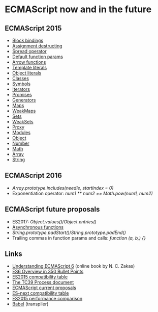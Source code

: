 # ECMAScript now and in the future


## ECMAScript 2015
* [Block bindings](./slides/01-block-bindings.md)
* [Assignment destructing](./slides/02-assignment-destructing.md)
* [Spread operator](./slides/03-spread-operator.md)
* [Default function params](./slides/04-default-function-params.md)
* [Arrow functions](./slides/05-arrow-functions.md)
* [Template literals](./slides/06-template-literals.md)
* [Object literals](./slides/07-object-literals.md)
* [Classes](./slides/09-classes.md)
* [Symbols](./slides/10-Symbol.md)
* [Iterators](./slides/11-Iterators.md)
* [Promises](./slides/12-Promises.md)
* [Generators](./slides/13-Generators.md)
* [Maps](./slides/14-Maps.md)
* [WeakMaps](./slides/15-WeakMaps.md)
* [Sets](./slides/16-Set.md)
* [WeakSets](./slides/17-WeakSet.md)
* [Proxy](./slides/18-Proxy.md)
* [Modules](./slides/19-modules.md)
* [Object](./slides/08-Object.md)
* [Number](./slides/20-Number.md)
* [Math](./slides/21-Math.md)
* [Array](./slides/22-Array.md)
* [String](./slides/23-String.md)


## ECMAScript 2016
* _Array.prototype.includes(needle, startIndex = 0)_
* Exponentiation operator: _num1 ** num2 == Math.pow(num1, num2)_


## ECMAScript future proposals
* ES2017: _Object.values()_/_Object.entries()_
* [Asynchronous functions](./slides/24-Async-functions.md)
* _String.prototype.padStart()_/_String.prototype.padEnd()_
* Trailing commas in function params and calls: _function (a, b,) {}_

## Links
* [Understanding ECMAScript 6](https://leanpub.com/understandinges6/read/) (online book by N. C. Zakas)
* [ES6 Overview in 350 Bullet Points](https://ponyfoo.com/articles/es6)
* [ES2015 compatibility table](http://kangax.github.io/compat-table/es6/)
* [The TC39 Process document](https://tc39.github.io/process-document/)
* [ECMAScript current proposals](https://github.com/tc39/ecma262)
* [ES-next compatibility table](http://kangax.github.io/compat-table/es7/)
* [ES2015 performance comparison](https://kpdecker.github.io/six-speed/)
* [Babel](https://babeljs.io/) (transpiler)